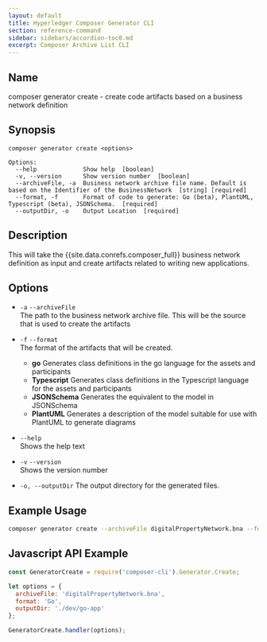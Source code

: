 ```yaml
---
layout: default
title: Hyperledger Composer Generator CLI
section: reference-command
sidebar: sidebars/accordion-toc0.md
excerpt: Composer Archive List CLI
---
```


## Name

composer generator create - create code artifacts based on a business network definition

## Synopsis

```
composer generator create <options>

Options:
  --help             Show help  [boolean]
  -v, --version      Show version number  [boolean]
  --archiveFile, -a  Business network archive file name. Default is based on the Identifier of the BusinessNetwork  [string] [required]
  --format, -f       Format of code to generate: Go (beta), PlantUML, Typescript (beta), JSONSchema.  [required]
  --outputDir, -o    Output Location  [required]

```

## Description

This will take the {{site.data.conrefs.composer_full}} business network definition as input and create artifacts related to writing new applications.

## Options

* `-a` `--archiveFile`  
The path to the business network archive file. This will be the source that is used to create the artifacts
* `-f` `--format`  
The format of the artifacts that will be created.
   * **go** Generates class definitions in the go language for the assets and participants
   * **Typescript** Generates class definitions in the Typescript language for the assets and participants
   * **JSONSchema** Generates the equivalent to the model in JSONSchema
   * **PlantUML** Generates a description of the model suitable for use with PlantUML to generate diagrams

* `--help`  
Shows the help text
* `-v` `--version`  
Shows the version number
* `-o, --outputDir`
The output directory for the generated files.

## Example Usage

```bash
composer generator create --archiveFile digitalPropertyNetwork.bna --format Go --outputDir ./dev/go-app
```

## Javascript API Example

```javascript
const GeneratorCreate = require('composer-cli').Generator.Create;

let options = {
  archiveFile: 'digitalPropertyNetwork.bna',
  format: 'Go',
  outputDir: './dev/go-app'
};

GeneratorCreate.handler(options);
```
